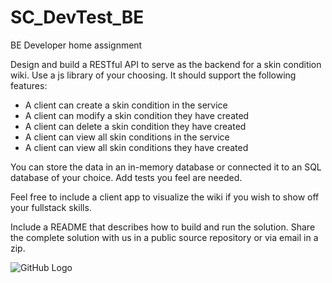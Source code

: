 # SC_DevTest_BE
BE Developer home assignment 

Design and build a RESTful API to serve as the backend for a skin condition wiki. Use a js library of your choosing. It should
support the following features:

- A client can create a skin condition in the service
- A client can modify a skin condition they have created
- A client can delete a skin condition they have created
- A client can view all skin conditions in the service
- A client can view all skin conditions they have created

You can store the data in an in-memory database or connected it to an SQL database of your choice. 
Add tests you feel are needed.

Feel free to include a client app to visualize the wiki if you wish to show off your fullstack skills.

Include a README that describes how to build and run the solution.
Share the complete solution with us in a public source repository or via email in a zip.

![GitHub Logo](https://hudspecialisten.se/content/uploads/2011/10/skincity_logo.jpg)





